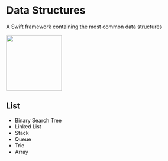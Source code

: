 # Data Structures
A Swift framework containing the most common data structures

<img width=150 src="https://user-images.githubusercontent.com/6486741/111210431-258d4980-85c5-11eb-80db-e6108241acfe.png">


## List
- Binary Search Tree
- Linked List
- Stack
- Queue
- Trie
- Array
